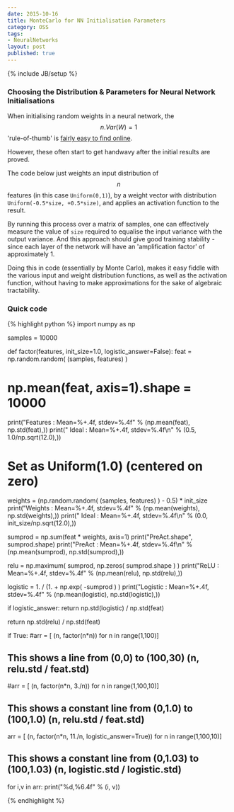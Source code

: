 ```yaml
---
date: 2015-10-16
title: MonteCarlo for NN Initialisation Parameters
category: OSS
tags:
- NeuralNetworks
layout: post
published: true
---
```

{% include JB/setup %}

### Choosing the Distribution &amp; Parameters for Neural Network Initialisations

When initialising random weights in a neural network, the $$ n.Var(W) = 1 $$ 'rule-of-thumb' 
is [fairly easy to find online](http://deepdish.io/2015/02/24/network-initialization/).  

However, these often start to get handwavy after the initial results are proved.

The code below just weights an input distribution of $$n$$ features (in this case `Uniform(0,1)`),
by a weight vector with distribution `Uniform(-0.5*size, +0.5*size)`, and applies
an activation function to the result.

By running this process over a matrix of samples, one can effectively measure
the value of `size` required to equalise the input variance with the output variance.
And this approach should give good training stability - since each layer of the network
will have an 'amplification factor' of approximately 1.  

Doing this in code (essentially by Monte Carlo), makes it easy fiddle with the various
input and weight distribution functions, as well as the activation function, without
having to make approximations for the sake of algebraic tractability.


### Quick code

{% highlight python %}
import numpy as np

samples = 10000

def factor(features, init_size=1.0, logistic_answer=False):
  feat = np.random.random( (samples, features) )

  # np.mean(feat, axis=1).shape = 10000

  print("Features : Mean=%+.4f, stdev=%.4f" % (np.mean(feat), np.std(feat),))
  print("   Ideal : Mean=%+.4f, stdev=%.4f\n" % (0.5, 1.0/np.sqrt(12.0),))

  # Set as Uniform(1.0) (centered on zero)
  weights = (np.random.random( (samples, features) ) - 0.5) * init_size
  print("Weights  : Mean=%+.4f, stdev=%.4f" % (np.mean(weights), np.std(weights),))
  print("   Ideal : Mean=%+.4f, stdev=%.4f\n" % (0.0, init_size/np.sqrt(12.0),))

  sumprod = np.sum(feat * weights, axis=1)
  print("PreAct.shape", sumprod.shape)
  print("PreAct   : Mean=%+.4f, stdev=%.4f\n" % (np.mean(sumprod), np.std(sumprod),))

  relu = np.maximum( sumprod, np.zeros( sumprod.shape ) )
  print("ReLU     : Mean=%+.4f, stdev=%.4f" % (np.mean(relu), np.std(relu),))

  logistic = 1. / (1. + np.exp( -sumprod ) )
  print("Logistic : Mean=%+.4f, stdev=%.4f" % (np.mean(logistic), np.std(logistic),))

  if logistic_answer:
    return np.std(logistic) / np.std(feat)
    
  return np.std(relu) / np.std(feat)

if True:
  #arr = [ (n, factor(n*n)) for n in range(1,100)]
  ##  This shows a line from (0,0) to (100,30)  (n, relu.std / feat.std)
  
  #arr = [ (n, factor(n*n, 3./n)) for n in range(1,100,10)]
  ##  This shows a constant line from (0,1.0) to (100,1.0)  (n, relu.std / feat.std)

  arr = [ (n, factor(n*n, 11./n, logistic_answer=True)) for n in range(1,100,10)]
  ##  This shows a constant line from (0,1.03) to (100,1.03)  (n, logistic.std / logistic.std)

  for i,v in arr: 
    print("%d,%6.4f" % (i, v))
    
{% endhighlight %}

